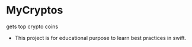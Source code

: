 # MyCryptos
gets top crypto coins

- This project is for educational purpose to learn best practices in swift.
